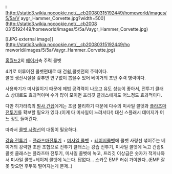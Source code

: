 ![http://static3.wikia.nocookie.net/__cb20080315192449/homeworld/images/5/5a/V
aygr_Hammer_Corvette.jpg?width=500](http://static3.wikia.nocookie.net/__cb2008
0315192449/homeworld/images/5/5a/Vaygr_Hammer_Corvette.jpg)

[[JPG external image]](http://static3.wikia.nocookie.net/__cb20080315192449/ho
meworld/images/5/5a/Vaygr_Hammer_Corvette.jpg)

[홈월드2](%ED%99%88%EC%9B%94%EB%93%9C2.md)의
[베이거](%EB%B2%A0%EC%9D%B4%EA%B1%B0.md)측 주력 콜벳

4기로 이루어진 콜벳편대로 대 건쉽,콜벳전의 주력이다.  
콜벳 생산시설을 갖추면 연구없이 뽑을수 있어 베이거의 초반 주력 병력이다.

사용화기가 미사일이기 때문에 제법 공격력이 나오고 유도 성능이 좋아서, 전투기 클래스 상대로도 효과적이며 수가 많이 모이면 프리깃
클래스에게도 어느정도 효과적이다.

다만 히가라측의 [펄사 건쉽](%ED%8E%84%EC%82%AC%20%EA%B1%B4%EC%89%BD.md)에게는 조금 불리하기 때문에
다수의 미사일 콜벳과 [플라즈마 전투기](%ED%94%8C%EB%9D%BC%EC%A6%88%EB%A7%88%20%EC%A0%84%ED%88%AC%EA%B8%B0.md)를 확보할 필요가 있다.(이게 다 미사일이 느려서다!) 대신 스플래시 데미지가 어느 정도 들어간다.

따라서 [콜벳 사령선](%EC%BD%9C%EB%B2%B3%20%EC%82%AC%EB%A0%B9%EC%84%A0.md)의 대동이
필요하다.

[강습 전투기](%EC%9D%B8%ED%84%B0%EC%85%89%ED%84%B0#s-5.md) \+ [플라즈마전투기](%ED%94%8C%EB%9D%BC%EC%A6%88%EB%A7%88%20%EC%A0%84%ED%88%AC%EA%B8%B0.md)
\+ [미사일 콜벳](%EB%AF%B8%EC%82%AC%EC%9D%BC%20%EC%BD%9C%EB%B2%B3.md) \+ [레이저콜벳](%EB%A0%88%EC%9D%B4%EC%A0%80%20%EC%BD%9C%EB%B2%B3.md)에 콜벳 사령선 섞어주는 베이거의
강력한 초반 조합으로 전투기 클래스는 강습 전투기, 미사일 콜벳에 녹고 건쉽&콜벳 클래스는 플라즈마 전투기, 미사일 콜벳에 녹고, 프리깃
이상급은 숫자가 적게나와서 미사일 콜벳+레이저 콜벳에 녹는다. 답없다... 스카웃 EMP 러쉬 가야한다..(EMP 잘못 맞으면 후두둑
떨어지는게 문제..)

